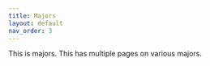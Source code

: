 ```yaml
---
title: Majors
layout: default
nav_order: 3
---
```



This is majors. 
This has multiple pages on various majors. 